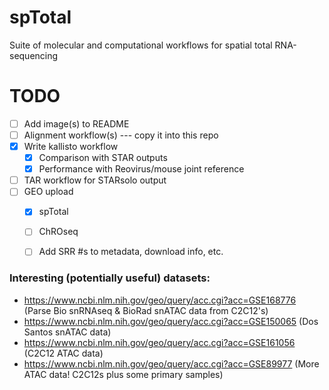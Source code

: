 # spTotal
Suite of molecular and computational workflows for spatial total RNA-sequencing

# TODO
- [ ] Add image(s) to README
- [ ] Alignment workflow(s) --- copy it into this repo
- [X] Write kallisto workflow
  - [X] Comparison with STAR outputs
  - [X] Performance with Reovirus/mouse joint reference
- [ ] TAR workflow for STARsolo output
- [ ] GEO upload
  - [X] spTotal
  - [ ] ChROseq
  - [ ] Add SRR #s to metadata, download info, etc.


### Interesting (potentially useful) datasets:
- https://www.ncbi.nlm.nih.gov/geo/query/acc.cgi?acc=GSE168776 (Parse Bio snRNAseq & BioRad snATAC data from C2C12's)
- https://www.ncbi.nlm.nih.gov/geo/query/acc.cgi?acc=GSE150065 (Dos Santos snATAC data)
- https://www.ncbi.nlm.nih.gov/geo/query/acc.cgi?acc=GSE161056 (C2C12 ATAC data)
- https://www.ncbi.nlm.nih.gov/geo/query/acc.cgi?acc=GSE89977 (More ATAC data! C2C12s plus some primary samples)
